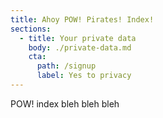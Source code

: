 ```yaml
---
title: Ahoy POW! Pirates! Index!
sections:
  - title: Your private data
    body: ./private-data.md
    cta:
      path: /signup
      label: Yes to privacy
---
```


POW! index bleh bleh bleh